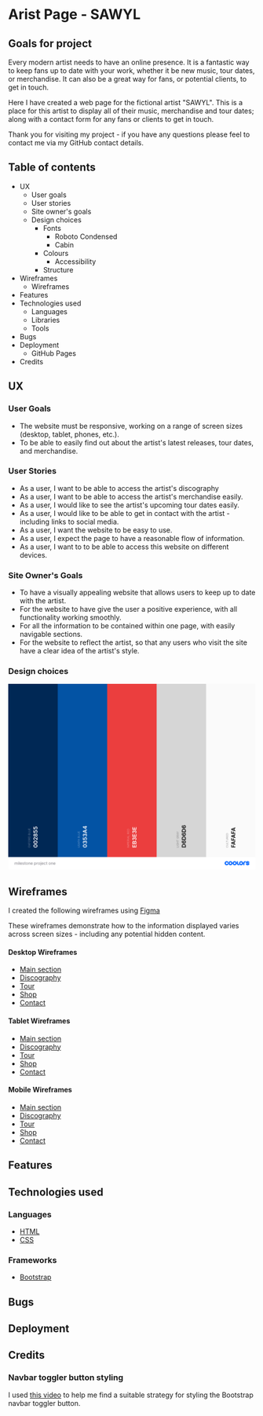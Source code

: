 # Arist Page - SAWYL

## Goals for project
Every modern artist needs to have an online presence. It is a fantastic way to keep fans up to date with your work, whether it be new music, tour dates, or merchandise. It can also be a great way for fans, or potential clients, to get in touch.

Here I have created a web page for the fictional artist "SAWYL". This is a place for this artist to display all of their music, merchandise and tour dates; along with a contact form for any fans or clients to get in touch.

Thank you for visiting my project - if you have any questions please feel to contact me via my GitHub contact details.

## Table of contents
- UX
    - User goals
    - User stories
    - Site owner's goals
    - Design choices
        - Fonts
            - Roboto Condensed
            - Cabin
        - Colours
            - Accessibility
        - Structure
- Wireframes
    - Wireframes
- Features
- Technologies used
    - Languages
    - Libraries
    - Tools
- Bugs
- Deployment
    - GitHub Pages
- Credits
## UX
### User Goals
- The website must be responsive, working on a range of screen sizes (desktop, tablet, phones, etc.).
- To be able to easily find out about the artist's latest releases, tour dates, and merchandise.

### User Stories
- As a user, I want to be able to access the artist's discography
- As a user, I want to be able to access the artist's merchandise easily.
- As a user, I would like to see the artist's upcoming tour dates easily.
- As a user, I would like to be able to get in contact with the artist - including links to social media.
- As a user, I want the website to be easy to use.
- As a user, I expect the page to have a reasonable flow of information.
- As a user, I want to to be able to access this website on different devices.

### Site Owner's Goals
- To have a visually appealing website that allows users to keep up to date with the artist.
- For the website to have give the user a positive experience, with all functionality working smoothly.
- For all the information to be contained within one page, with easily navigable sections.
- For the website to reflect the artist, so that any users who visit the site have a clear idea of the artist's style.

### Design choices

![Colour palette](colour-palette.png)

## Wireframes

I created the following wireframes using [Figma](https://www.figma.com)

These wireframes demonstrate how to the information displayed varies across screen sizes - including any potential hidden content.

#### Desktop Wireframes
- [Main section](wireframes/desktop-main.png)
- [Discography](wireframes/desktop-discography.png)
- [Tour](wireframes/desktop-tour.png)
- [Shop](wireframes/desktop-shop.png)
- [Contact](wireframes/desktop-contact.png)

#### Tablet Wireframes
- [Main section](wireframes/tablet-main.png)
- [Discography](wireframes/tablet-discography.png)
- [Tour](wireframes/tablet-tour.png)
- [Shop](wireframes/tablet-shop.png)
- [Contact](wireframes/tablet-contact.png)

#### Mobile Wireframes
- [Main section](wireframes/phone-main.png)
- [Discography](wireframes/phone-discography.png)
- [Tour](wireframes/phone-tour.png)
- [Shop](wireframes/phone-shop.png)
- [Contact](wireframes/phone-contact.png)

## Features

## Technologies used
### Languages
- [HTML](https://developer.mozilla.org/en-US/docs/Web/HTML)
- [CSS](https://developer.mozilla.org/en-US/docs/Web/CSS)

### Frameworks
- [Bootstrap](https://getbootstrap.com/)

## Bugs

## Deployment

## Credits
### Navbar toggler button styling
I used [this video](https://www.youtube.com/watch?v=45QSuJaHEss&ab_channel=ADesignerWhoCodes) to help me find a suitable strategy for styling the Bootstrap navbar toggler button.